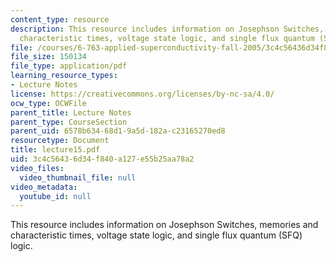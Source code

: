 ```yaml
---
content_type: resource
description: This resource includes information on Josephson Switches, memories and
  characteristic times, voltage state logic, and single flux quantum (SFQ) logic.
file: /courses/6-763-applied-superconductivity-fall-2005/3c4c56436d34f840a127e55b25aa78a2_lecture15.pdf
file_size: 150134
file_type: application/pdf
learning_resource_types:
- Lecture Notes
license: https://creativecommons.org/licenses/by-nc-sa/4.0/
ocw_type: OCWFile
parent_title: Lecture Notes
parent_type: CourseSection
parent_uid: 6578b634-68d1-9a5d-182a-c23165270ed8
resourcetype: Document
title: lecture15.pdf
uid: 3c4c5643-6d34-f840-a127-e55b25aa78a2
video_files:
  video_thumbnail_file: null
video_metadata:
  youtube_id: null
---
```

This resource includes information on Josephson Switches, memories and characteristic times, voltage state logic, and single flux quantum (SFQ) logic.